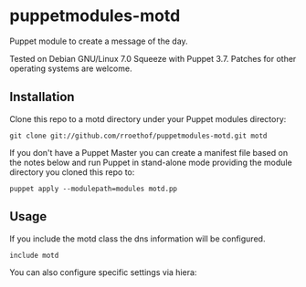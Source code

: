 puppetmodules-motd
======================

Puppet module to create a message of the day.

Tested on Debian GNU/Linux 7.0 Squeeze with Puppet 3.7. 
Patches for other operating systems are welcome.


Installation
------------

Clone this repo to a motd directory under your Puppet modules directory:

    git clone git://github.com/rroethof/puppetmodules-motd.git motd

If you don't have a Puppet Master you can create a manifest file
based on the notes below and run Puppet in stand-alone mode
providing the module directory you cloned this repo to:

    puppet apply --modulepath=modules motd.pp


Usage
-----

If you include the motd class the dns information will be configured.

    include motd

You can also configure specific settings via hiera:

